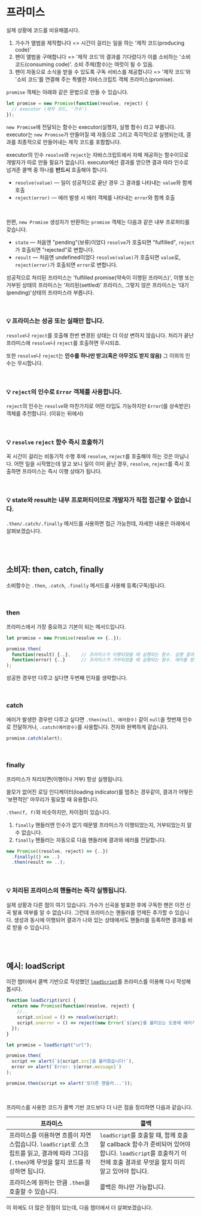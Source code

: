 # 프라미스

실제 상황에 코드를 비유해봅시다.

1. 가수가 앨범을 제작합니다 => 시간이 걸리는 일을 하는 '제작 코드(producing code)'
2. 팬이 앨범을 구매합니다 =>  '제작 코드’의 결과를 기다렸다가 이를 소비하는 '소비 코드(consuming code)'. 소비 주체(함수)는 여럿이 될 수 있음.
3. 팬이 자동으로 소식을 받을 수 있도록 구독 서비스를 제공합니다 => '제작 코드’와 '소비 코드’를 연결해 주는 특별한 자바스크립트 객체 프라미스(promise).

`promise` 객체는 아래와 같은 문법으로 만들 수 있습니다.

```js
let promise = new Promise(function(resolve, reject) { 
  // executor (제작 코드, '가수')
});
```

`new Promise`에 전달되는 함수는 executor(실행자, 실행 함수) 라고 부릅니다.
executor는 `new Promise`가 만들어질 때 자동으로 그리고 즉각적으로 실행되는데, 결과를 최종적으로 만들어내는 제작 코드를 포함합니다. 

executor의 인수 `resolve`와 `reject`는 자바스크립트에서 자체 제공하는 함수이므로 개발자가 따로 만들 필요가 없습니다.
executor에선 결과를 얻으면 결과 따라 인수로 넘겨준 콜백 중 하나를 **반드시** 호출해야 합니다.

- `resolve(value)` — 일이 성공적으로 끝난 경우 그 결과를 나타내는 `value`와 함께 호출
- `reject(error)` — 에러 발생 시 에러 객체를 나타내는 `error`와 함께 호출

<br>

한편, `new Promise` 생성자가 반환하는 `promise` 객체는 다음과 같은 내부 프로퍼티를 갖습니다.

- `state` — 처음엔 "pending"(보류)이었다 `resolve`가 호출되면 "fulfilled", `reject`가 호출되면 "rejected"로 변합니다.
- `result` — 처음엔 undefined이었다 `resolve(value)`가 호출되면 `value`로, `reject(error)`가 호출되면 `error`로 변합니다.

성공적으로 처리된 프라미스는 'fulfilled promise(약속이 이행된 프라미스)', 이행 또는 거부된 상태의 프라미스는 ‘처리된(settled)’ 프라미스, 그렇지 않은 프라미스는 '대기(pending)'상태의 프라미스라 부릅니다.

<br>

### 💡 프라미스는 성공 또는 실패만 합니다.

`resolve`나 `reject`를 호출해 한번 변경된 상태는 더 이상 변하지 않습니다.
처리가 끝난 프라미스에 `resolve`나 `reject`를 호출하면 무시되죠.

또한 `resolve`나 `reject`는 **인수를 하나만 받고(혹은 아무것도 받지 않음)** 그 이외의 인수는 무시합니다.

<br>

### 💡 `reject`의 인수로 `Error` 객체를 사용합니다.

`reject`의 인수는 `resolve`와 마찬가지로 어떤 타입도 가능하지만 `Error`(를 상속받은) 객체를 추천합니다. (이유는 뒤에서)

<br>

### 💡 `resolve` `reject` 함수 즉시 호출하기

꼭 시간이 걸리는 비동기적 수행 후에 `resolve`, `reject`를 호출해야 하는 것은 아닙니다.
어떤 일을 시작했는데 알고 보니 일이 이미 끝난 경우, `resolve`, `reject`를 즉시 호출하면 프라미스는 즉시 이행 상태가 됩니다.

<br>

### 💡 state와 result는 내부 프로퍼티이므로 개발자가 직접 접근할 수 없습니다.

`.then/.catch/.finally` 메서드를 사용하면 접근 가능한데, 자세한 내용은 아래에서 살펴보겠습니다.


<br><br>

## 소비자: then, catch, finally

소비함수는 `.then`, `.catch`, `.finally` 메서드를 사용해 등록(구독)됩니다.

<br>

### then

프라미스에서 가장 중요하고 기본이 되는 메서드입니다.

```js
let promise = new Promise(resolve => {..});

promise.then(
  function(result) {..},    // 프라미스가 이행되었을 때 실행되는 함수. 실행 결과를 받습니다.
  function(error) {..}      // 프라미스가 거부되었을 때 실행되는 함수. 에러를 받습니다.
);
```

성공한 경우만 다루고 싶다면 두번째 인자를 생략합니다.

<br>

### catch

에러가 발생한 경우만 다루고 싶다면 `.then(null, 에러함수)` 같이 `null`을 첫번재 인수로 전달하거나,
`.catch(에러함수)`를 사용합니다. 전자와 완벽하게 같습니다.

```js
promise.catch(alert);
```

<br>

### finally

프라미스가 처리되면(이행이나 거부) 항상 실행됩니다.

쓸모가 없어진 로딩 인디케이터(loading indicator)를 멈추는 경우같이, 결과가 어떻든 '보편적인' 마무리가 필요할 때 유용합니다.

`.then(f, f)`와 비슷하지만, 차이점이 있습니다.

1. `finally` 핸들러엔 인수가 없기 때문엘 프라미스가 이행되었는지, 거부되었는지 알 수 없습니다.
2. `finally` 핸들러는 자동으로 다음 핸들러에 결과와 에러를 전달합니다.

```js
new Promise((resolve, reject) => {..})
  .finally(() => ..)
  .then(result => ..);
```

<br>

### 💡 처리된 프라미스의 핸들러는 즉각 실행됩니다.

실제 상황과 다른 점이 여기 있습니다. 
가수가 신곡을 발표한 후에 구독한 팬은 이전 신곡 발표 여부를 알 수 없습니다.
그런데 프라미스는 핸들러를 언제든 추가할 수 있습니다. 
생성과 동시에 이행되어 결과가 나와 있는 상태에서도 핸들러를 등록하면 결과를 바로 받을 수 있습니다.

<br><br>

## 예시: loadScript

이전 챕터에서 콜백 기반으로 작성했던 [`loadScript`](https://github.com/FE-study-jiji/javascript-study/blob/main/10_%ED%94%84%EB%9D%BC%EB%AF%B8%EC%8A%A4%EC%99%80_async_await/10.1%20%EC%BD%9C%EB%B0%B1.md#:~:text=function%20loadScript(src%2C%20callback)%20%7B%0A%20%20//...%0A%20%20script.onload%20%3D%20()%20%3D%3E%20callback(null%2C%20script)%3B%0A%20%20script.onerror%20%3D%20()%20%3D%3E%20callback(new%20Error(%60%24%7Bsrc%7D%EB%A5%BC%20%EB%B6%88%EB%9F%AC%EC%98%A4%EB%8A%94%20%EB%8F%84%EC%A4%91%EC%97%90%20%EC%97%90%EB%9F%AC%EA%B0%80%20%EB%B0%9C%EC%83%9D%ED%96%88%EC%8A%B5%EB%8B%88%EB%8B%A4.%60))%3B%0A%7D)를 프라미스를 이용해 다시 작성해봅시다.

```js
function loadScript(src) {
  return new Promise(function(resolve, reject) {
    //..
    script.onload = () => resolve(script);
    script.onerror = () => reject(new Error(`${src}를 불러오는 도중에 에러가 발생함`));
  });
}

let promise = loadScript("url");

promise.then(
  script => alert(`${script.src}을 불러왔습니다!`),
  error => alert(`Error: ${error.message}`)
);

promise.then(script => alert('또다른 핸들러...'));
```

<br>

프라미스를 사용한 코드가 콜백 기반 코드보다 더 나은 점을 정리하면 다음과 같습니다.

|프라미스|콜백|
|---|---|
|프라미스를 이용하면 흐름이 자연스럽습니다. `loadScript`로 스크립트를 읽고, 결과에 따라 그다음(`.then`)에 무엇을 할지 코드를 작성하면 됩니다.	|`loadScript`를 호출할 때, 함께 호출할 callback 함수가 준비되어 있어야 합니다. `loadScript`를 호출하기 이전에 호출 결과로 무엇을 할지 미리 알고 있어야 합니다.|
|프라미스에 원하는 만큼 `.then`을 호출할 수 있습니다.|콜백은 하나만 가능합니다.|

이 외에도 더 많은 장점이 있는데, 다음 챕터에서 더 살펴보겠습니다.
